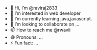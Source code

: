 - 👋 Hi, I’m @raviraj2833
- 👀 I’m interested in web developer
- 🌱 I’m currently learning java,javascript.
- 💞️ I’m looking to collaborate on ...
- 📫 How to reach me @rwavii
- 😄 Pronouns: ...
- ⚡ Fun fact: ...

<!---
raviraj2833/raviraj2833 is a ✨ special ✨ repository because its `README.md` (this file) appears on your GitHub profile.
You can click the Preview link to take a look at your changes.
--->
